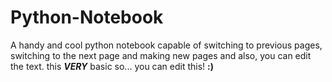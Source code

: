 # Python-Notebook
A handy and cool python notebook capable of switching to previous pages, switching to the next page and making new pages and also, you can edit the text. this ***VERY*** basic so... you can edit this! **:)**
